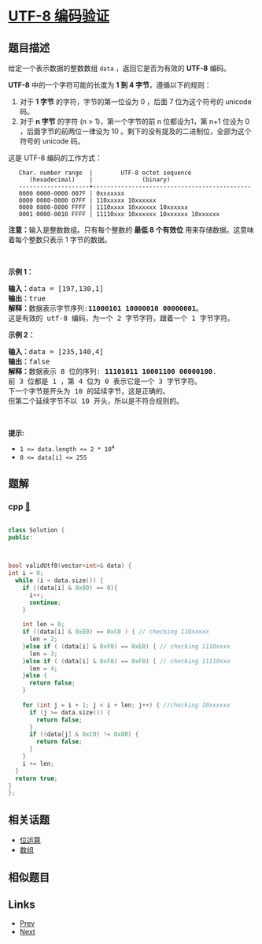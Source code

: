
# [UTF-8 编码验证](https://leetcode-cn.com/problems/utf-8-validation)

## 题目描述

<p>给定一个表示数据的整数数组&nbsp;<code>data</code>&nbsp;，返回它是否为有效的 <strong>UTF-8</strong> 编码。</p>

<p><strong>UTF-8</strong> 中的一个字符可能的长度为 <strong>1 到 4 字节</strong>，遵循以下的规则：</p>

<ol>
	<li>对于 <strong>1 字节</strong>&nbsp;的字符，字节的第一位设为 0 ，后面 7 位为这个符号的 unicode 码。</li>
	<li>对于 <strong>n 字节</strong>&nbsp;的字符 (n &gt; 1)，第一个字节的前 n 位都设为1，第 n+1 位设为 0 ，后面字节的前两位一律设为 10 。剩下的没有提及的二进制位，全部为这个符号的 unicode 码。</li>
</ol>

<p>这是 UTF-8 编码的工作方式：</p>

<pre>
<code>   Char. number range  |        UTF-8 octet sequence
      (hexadecimal)    |              (binary)
   --------------------+---------------------------------------------
   0000 0000-0000 007F | 0xxxxxxx
   0000 0080-0000 07FF | 110xxxxx 10xxxxxx
   0000 0800-0000 FFFF | 1110xxxx 10xxxxxx 10xxxxxx
   0001 0000-0010 FFFF | 11110xxx 10xxxxxx 10xxxxxx 10xxxxxx
</code></pre>

<p><strong>注意：</strong>输入是整数数组。只有每个整数的 <strong>最低 8 个有效位</strong> 用来存储数据。这意味着每个整数只表示 1 字节的数据。</p>

<p>&nbsp;</p>

<p><strong>示例 1：</strong></p>

<pre>
<strong>输入：</strong>data = [197,130,1]
<strong>输出：</strong>true
<strong>解释：</strong>数据表示字节序列:<strong>11000101 10000010 00000001</strong>。
这是有效的 utf-8 编码，为一个 2 字节字符，跟着一个 1 字节字符。
</pre>

<p><strong>示例 2：</strong></p>

<pre>
<strong>输入：</strong>data = [235,140,4]
<strong>输出：</strong>false
<strong>解释：</strong>数据表示 8 位的序列: <strong>11101011 10001100 00000100</strong>.
前 3 位都是 1 ，第 4 位为 0 表示它是一个 3 字节字符。
下一个字节是开头为 10 的延续字节，这是正确的。
但第二个延续字节不以 10 开头，所以是不符合规则的。
</pre>

<p>&nbsp;</p>

<p><strong>提示:</strong></p>

<ul>
	<li><code>1 &lt;= data.length &lt;= 2 * 10<sup>4</sup></code></li>
	<li><code>0 &lt;= data[i] &lt;= 255</code></li>
</ul>


## 题解

### cpp [🔗](utf-8-validation.cpp) 
```cpp

class Solution {
public:

    

bool validUtf8(vector<int>& data) {
int i = 0;
  while (i < data.size()) {
    if ((data[i] & 0x80) == 0){
      i++;
      continue;
    }
    
    int len = 0;
    if ((data[i] & 0xE0) == 0xC0 ) { // checking 110xxxxx
      len = 2;
    }else if ( (data[i] & 0xF0) == 0xE0) { // checking 1110xxxx
      len = 3;
    }else if ( (data[i] & 0xF8) == 0xF0) { // checking 11110xxx
      len = 4;
    }else {
      return false;
    }
    
    for (int j = i + 1; j < i + len; j++) { //checking 10xxxxxx
      if (j >= data.size()) {
        return false;
      }
      if ((data[j] & 0xC0) != 0x80) {
        return false;
      }
    }
    i += len;
  }
  return true;
}
};
```


## 相关话题

- [位运算](../../tags/bit-manipulation.md) 
- [数组](../../tags/array.md) 


## 相似题目



## Links

- [Prev](../is-subsequence/README.md) 
- [Next](../decode-string/README.md) 

